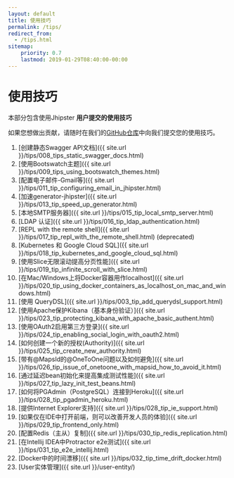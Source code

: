 ```yaml
---
layout: default
title: 使用技巧
permalink: /tips/
redirect_from:
  - /tips.html
sitemap:
    priority: 0.7
    lastmod: 2019-01-29T08:40:00-00:00
---
```


# <i class="fa fa-cogs"></i> 使用技巧

本部分包含使用Jhipster **用户提交的使用技巧**

如果您想做出贡献，请随时在我们的[GitHub仓库](https://github.com/jhipster/jhipster.github.io)中向我们提交您的使用技巧。

1. [创建静态Swagger API文档]({{ site.url }}/tips/008_tips_static_swagger_docs.html)
1. [使用Bootswatch主题]({{ site.url }}/tips/009_tips_using_bootswatch_themes.html)
1. [配置电子邮件-Gmail等]({{ site.url }}/tips/011_tip_configuring_email_in_jhipster.html)
1. [加速generator-jhipster]({{ site.url }}/tips/013_tip_speed_up_generator.html)
1. [本地SMTP服务器]({{ site.url }}/tips/015_tip_local_smtp_server.html)
1. [LDAP 认证]({{ site.url }}/tips/016_tip_ldap_authentication.html)
1. [REPL with the remote shell]({{ site.url }}/tips/017_tip_repl_with_the_remote_shell.html) (deprecated)
1. [Kubernetes 和 Google Cloud SQL]({{ site.url }}/tips/018_tip_kubernetes_and_google_cloud_sql.html)
1. [使用Slice无限滚动提高分页性能]({{ site.url }}/tips/019_tip_infinite_scroll_with_slice.html)
1. [在Mac/Windows上将Docker容器用作localhost]({{ site.url }}/tips/020_tip_using_docker_containers_as_localhost_on_mac_and_windows.html)
1. [使用 QueryDSL]({{ site.url }}/tips/003_tip_add_querydsl_support.html)
1. [使用Apache保护Kibana（基本身份验证）]({{ site.url }}/tips/023_tip_protecting_kibana_with_apache_basic_authent.html)
1. [使用OAuth2启用第三方登录]({{ site.url }}/tips/024_tip_enabling_social_login_with_oauth2.html)
1. [如何创建一个新的授权(Authority)]({{ site.url }}/tips/025_tip_create_new_authority.html)
1. [带有@MapsId的@OneToOne问题以及如何避免]({{ site.url }}/tips/026_tip_issue_of_onetoone_with_mapsid_how_to_avoid_it.html)
1. [通过延迟bean初始化来提高集成测试性能]({{ site.url }}/tips/027_tip_lazy_init_test_beans.html)
1. [如何将PGAdmin（PostgreSQL）连接到Heroku]({{ site.url }}/tips/028_tip_pgadmin_heroku.html)
1. [提供Internet Explorer支持]({{ site.url }}/tips/028_tip_ie_support.html)
1. [如果仅在IDE中打开前端，则可以改善开发人员的体验]({{ site.url }}/tips/029_tip_frontend_only.html)
1. [配置Redis（主从）复制]({{ site.url }}/tips/030_tip_redis_replication.html)
1. [在Intellij IDEA中Protractor e2e测试]({{ site.url }}/tips/031_tip_e2e_intellij.html)
1. [Docker中的时间漂移]({{ site.url }}/tips/032_tip_time_drift_docker.html)
1. [User实体管理]({{ site.url }}/user-entity/)

